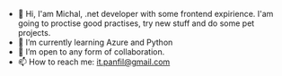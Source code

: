 - 👋 Hi, I'am Michal, .net developer with some frontend expirience. I'am going to proctise good practises, try new stuff and do some pet projects.
- 🌱 I’m currently learning Azure and Python
- 💞️ I’m open to any form of collaboration.
- 📫 How to reach me: it.panfil@gmail.com

<!---
michal-panfil/michal-panfil is a ✨ special ✨ repository because its `README.md` (this file) appears on your GitHub profile.
You can click the Preview link to take a look at your changes.
--->

